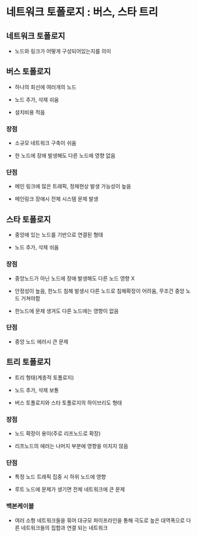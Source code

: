 # 네트워크 토폴로지 : 버스, 스타 트리

## 네트워크 토폴로지

- 노드와 링크가 어떻게 구성되어있는지를 의미

## 버스 토폴로지

- 하나의 회선에 여러개의 노드

- 노드 추가, 삭제 쉬움

- 설치비용 적음

### 장점

- 소규모 네트워크 구축이 쉬움

- 한 노드에 장애 발생해도 다른 노드에 영향 없음

### 단점

- 메인 링크에 많은 트래픽, 정체현상 발생 가능성이 높음

- 메인링크 장애시 전체 시스템 문제 발생

## 스타 토폴로지

- 중앙에 있는 노드를 기반으로 연결된 형태

- 노드 추가, 삭제 쉬움

### 장점

- 중앙노드가 아닌 노드에 장애 발생해도 다른 노드 영향 X

- 안정성이 높음, 한노드 침해 발생시 다른 노드로 침해확장이 어려움, 무조건 중앙 노드 거쳐야함

- 한노드에 문제 생겨도 다른 노드에는 영향이 없음

### 단점

- 중앙 노드 에러시 큰 문제

## 트리 토폴로지

- 트리 형태(계층적 토폴로지)

- 노드 추가, 삭제 보통

- 버스 토폴로지와 스타 토폴로지의 하이브리도 형태

### 장점

- 노드 확장이 용이(주로 리프노드로 확장)

- 리프노드의 에러는 나머지 부분에 영향을 미치지 않음

### 단점

- 특정 노드 트래픽 집중 시 하위 노드에 영향

- 루트 노드에 문제가 생기면 전체 네트워크에 큰 문제

### 백본케이블

- 여러 소형 네트워크들을 묶어 대규모 파이프라인을 통해 극도로 높은 대역폭으로 다른 네트워크들의 집합과 연결 되는 네트워크
